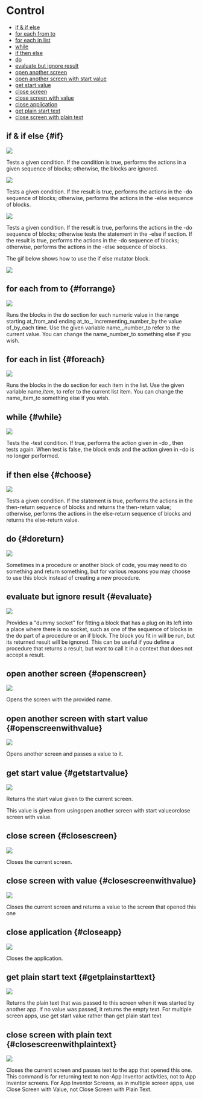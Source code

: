 # Control

* [if & if else](control.md#if)
* [for each from to](control.md#forrange)
* [for each in list](control.md#foreach)
* [while](control.md#while)
* [if then else](control.md#choose)
* [do](control.md#doreturn)
* [evaluate but ignore result](control.md#evaluate)
* [open another screen](control.md#openscreen)
* [open another screen with start value](control.md#openscreenwithvalue)
* [get start value](control.md#getstartvalue)
* [close screen](control.md#closescreen)
* [close screen with value](control.md#closescreenwithvalue)
* [close application](control.md#closeapp)
* [get plain start text](control.md#getplainstarttext)
* [close screen with plain text](control.md#closescreenwithplaintext)

## if & if else {#if}

![](../.gitbook/assets/if.png)

Tests a given condition. If the condition is true, performs the actions in a given sequence of blocks; otherwise, the blocks are ignored.

![](../.gitbook/assets/ifelse.png)

Tests a given condition. If the result is true, performs the actions in the -do sequence of blocks; otherwise, performs the actions in the -else sequence of blocks.

![](../.gitbook/assets/ifelseif.png)

Tests a given condition. If the result is true, performs the actions in the -do sequence of blocks; otherwise tests the statement in the -else if section. If the result is true, performs the actions in the -do sequence of blocks; otherwise, performs the actions in the -else sequence of blocks.

The gif below shows how to use the if else mutator block.

![](../.gitbook/assets/if.gif)

## for each from to {#forrange}

![](../.gitbook/assets/forrange.png)

Runs the blocks in the do section for each numeric value in the range starting at_from\_and ending at\_to_, incrementing\_number\_by the value of\_by\_each time. Use the given variable name,\_number\_to refer to the current value. You can change the name\_number\_to something else if you wish.

## for each in list {#foreach}

![](../.gitbook/assets/foreach.png)

Runs the blocks in the do section for each item in the list. Use the given variable name,_item_, to refer to the current list item. You can change the name\_item\_to something else if you wish.

## while {#while}

![](../.gitbook/assets/while.png)

Tests the -test condition. If true, performs the action given in -do , then tests again. When test is false, the block ends and the action given in -do is no longer performed.

## if then else {#choose}

![](../.gitbook/assets/choose.png)

Tests a given condition. If the statement is true, performs the actions in the then-return sequence of blocks and returns the then-return value; otherwise, performs the actions in the else-return sequence of blocks and returns the else-return value.

## do {#doreturn}

![](../.gitbook/assets/doreturn.png)

Sometimes in a procedure or another block of code, you may need to do something and return something, but for various reasons you may choose to use this block instead of creating a new procedure.

## evaluate but ignore result {#evaluate}

![](../.gitbook/assets/evaluate.png)

Provides a "dummy socket" for fitting a block that has a plug on its left into a place where there is no socket, such as one of the sequence of blocks in the do part of a procedure or an if block. The block you fit in will be run, but its returned result will be ignored. This can be useful if you define a procedure that returns a result, but want to call it in a context that does not accept a result.

## open another screen {#openscreen}

![](../.gitbook/assets/openscreen.png)

Opens the screen with the provided name.

## open another screen with start value {#openscreenwithvalue}

![](../.gitbook/assets/openscreenwithvalue.png)

Opens another screen and passes a value to it.

## get start value {#getstartvalue}

![](../.gitbook/assets/getstartvalue.png)

Returns the start value given to the current screen.

This value is given from usingopen another screen with start valueorclose screen with value.

## close screen {#closescreen}

![](../.gitbook/assets/closescreen.png)

Closes the current screen.

## close screen with value {#closescreenwithvalue}

![](../.gitbook/assets/closescreenwithvalue.png)

Closes the current screen and returns a value to the screen that opened this one

## close application {#closeapp}

![](../.gitbook/assets/closeapp.png)

Closes the application.

## get plain start text {#getplainstarttext}

![](../.gitbook/assets/getplainstarttext.png)

Returns the plain text that was passed to this screen when it was started by another app. If no value was passed, it returns the empty text. For multiple screen apps, use get start value rather than get plain start text

## close screen with plain text {#closescreenwithplaintext}

![](../.gitbook/assets/closescreenwithplaintext.png)

Closes the current screen and passes text to the app that opened this one. This command is for returning text to non-App Inventor activities, not to App Inventor screens. For App Inventor Screens, as in multiple screen apps, use Close Screen with Value, not Close Screen with Plain Text.

